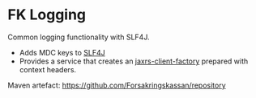 # FK Logging

Common logging functionality with SLF4J.

 - Adds MDC keys to [SLF4J](https://search.maven.org/search?q=g:org.slf4j%20AND%20a:slf4j-api)
 - Provides a service that creates an [jaxrs-client-factory](https://github.com/Forsakringskassan/jaxrs-client-factory) prepared with context headers.

Maven artefact: <https://github.com/Forsakringskassan/repository>
